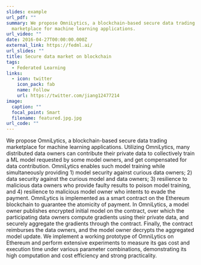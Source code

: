```yaml
---
slides: example
url_pdf: ""
summary: We propose OmniLytics, a blockchain-based secure data trading
  marketplace for machine learning applications.
url_video: ""
date: 2016-04-27T00:00:00.000Z
external_link: https://fedml.ai/
url_slides: ""
title: Secure data market on blockchain
tags:
  - Federated Learning
links:
  - icon: twitter
    icon_pack: fab
    name: Follow
    url: https://twitter.com/jiang12477214
image:
  caption: ""
  focal_point: Smart
  filename: featured.jpg.jpg
url_code: ""
---
```

We propose OmniLytics, a blockchain-based secure data trading marketplace for machine learning applications. Utilizing OmniLytics, many distributed data owners can contribute their private data to collectively train a ML model requested by some model owners, and get compensated for data contribution. OmniLytics enables such model training while simultaneously providing 1) model security against curious data owners; 2) data security against the curious model and data owners; 3) resilience to malicious data owners who provide faulty results to poison model training, and 4) resilience to malicious model owner who intents to evade the payment. OmniLytics is implemented as a smart contract on the Ethereum blockchain to guarantee the atomicity of payment. In OmniLytics, a model owner publishes encrypted initial model on the contract, over which the participating data owners compute gradients using their private data, and securely aggregate the gradients through the contract. Finally, the contract reimburses the data owners, and the model owner decrypts the aggregated model update. We implement a working prototype of OmniLytics on Ethereum and perform extensive experiments to measure its gas cost and execution time under various parameter combinations, demonstrating its high computation and cost efficiency and strong practicality.